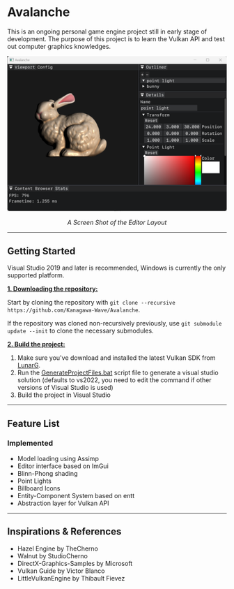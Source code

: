 # Avalanche

This is an ongoing personal game engine project still in early stage of development. The purpose of this project is to learn the Vulkan API and test out computer graphics knowledges.

![ScreenShot](https://github.com/Kanagawa-Wave/Avalanche/blob/main/ScreenShot.png)
_<center>A Screen Shot of the Editor Layout</center>_

***

## Getting Started
Visual Studio 2019 and later is recommended, Windows is currently the only supported platform.

<ins>**1. Downloading the repository:**</ins>

Start by cloning the repository with `git clone --recursive https://github.com/Kanagawa-Wave/Avalanche`.

If the repository was cloned non-recursively previously, use `git submodule update --init` to clone the necessary submodules.

<ins>**2. Build the project:**</ins>

1. Make sure you've download and installed the latest Vulkan SDK from [LunarG](https://www.lunarg.com/vulkan-sdk/).
2. Run the [GenerateProjectFiles.bat](https://github.com/Kanagawa-Wave/Avalanche/blob/main/GenerateProjectFiles.bat) script file to generate a visual studio solution (defaults to vs2022, you need to edit the command if other versions of Visual Studio is used)
3. Build the project in Visual Studio

***

## Feature List
### Implemented
- Model loading using Assimp
- Editor interface based on ImGui
- Blinn-Phong shading
- Point Lights
- Billboard Icons
- Entity-Component System based on entt
- Abstraction layer for Vulkan API

***

## Inspirations & References
- Hazel Engine by TheCherno
- Walnut by StudioCherno
- DirectX-Graphics-Samples by Microsoft
- Vulkan Guide by Victor Blanco
- LittleVulkanEngine by Thibault Fievez
